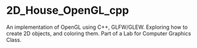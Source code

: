 # 2D_House_OpenGL_cpp
An implementation of OpenGL using C++, GLFW/GLEW. Exploring how to create 2D objects, and coloring them. Part of a Lab for Computer Graphics Class.
